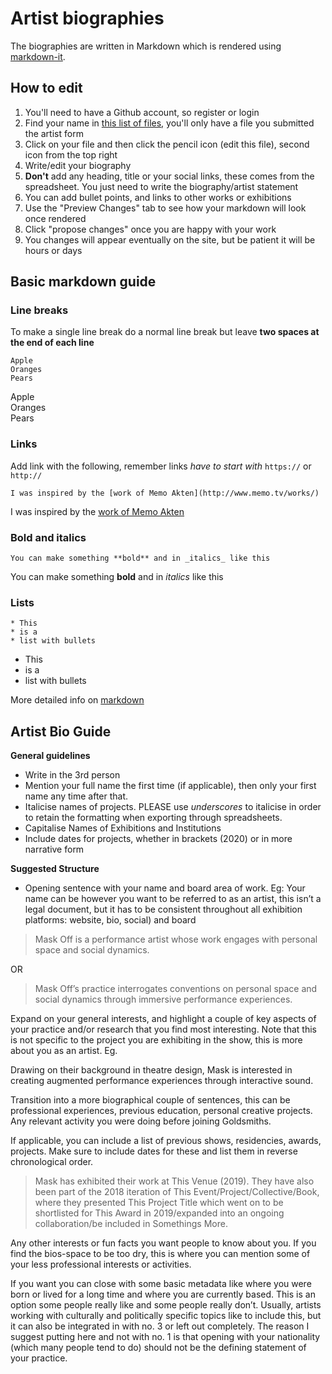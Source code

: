 # Artist biographies

The biographies are written in Markdown which is rendered using [markdown-it](https://github.com/markdown-it/markdown-it).

## How to edit

1. You'll need to have a Github account, so register or login
1. Find your name in [this list of files](https://github.com/aubergene/2020-preview.goldcomparts.show/tree/master/data/bios), you'll only have a file you submitted the artist form
1. Click on your file and then click the pencil icon (edit this file), second icon from the top right
1. Write/edit your biography
1. **Don't** add any heading, title or your social links, these comes from the spreadsheet. You just need to write the biography/artist statement
1. You can add bullet points, and links to other works or exhibitions
1. Use the "Preview Changes" tab to see how your markdown will look once rendered
1. Click "propose changes" once you are happy with your work
1. You changes will appear eventually on the site, but be patient it will be hours or days

## Basic markdown guide

### Line breaks

To make a single line break do a normal line break but leave **two spaces at the end of each line**

```
Apple  
Oranges  
Pears  
```

Apple  
Oranges  
Pears  

### Links

Add link with the following, remember links *have to start with* `https://` or `http://`

```
I was inspired by the [work of Memo Akten](http://www.memo.tv/works/)
```

I was inspired by the [work of Memo Akten](http://www.memo.tv/works/)

### Bold and italics

```
You can make something **bold** and in _italics_ like this
```

You can make something **bold** and in _italics_ like this


### Lists

```
* This 
* is a 
* list with bullets
```

* This 
* is a 
* list with bullets

More detailed info on [markdown](https://guides.github.com/features/mastering-markdown/)

## Artist Bio Guide

**General guidelines**

* Write in the 3rd person
* Mention your full name the first time (if applicable), then only your first name any time after that.
* Italicise names of projects. PLEASE use _underscores_ to italicise in order to retain the formatting when exporting through spreadsheets. 
* Capitalise Names of Exhibitions and Institutions
* Include dates for projects, whether in brackets (2020) or in more narrative form 

**Suggested Structure**

* Opening sentence with your name and board area of work. Eg:
Your name can be however you want to be referred to as an artist, this isn’t a legal document, but it has to be consistent throughout all exhibition platforms: website, bio, social) and board 

> Mask Off is a performance artist whose work engages with personal space and social dynamics. 

OR

> Mask Off’s practice interrogates conventions on personal space and social dynamics through immersive performance experiences. 

Expand on your general interests, and highlight a couple of key aspects of your practice and/or research that you find most interesting. Note that this is not specific to the project you are exhibiting in the show, this is more about you as an artist. Eg.

Drawing on their background in theatre design, Mask is interested in creating augmented performance experiences through interactive sound. 

Transition into a more biographical couple of sentences, this can be professional experiences, previous education, personal creative projects. Any relevant activity you were doing before joining Goldsmiths. 

If applicable, you can include a list of previous shows, residencies, awards, projects. Make sure to include dates for these and list them in reverse chronological order. 

> Mask has exhibited their work at This Venue (2019). They have also been part of the 2018 iteration of This Event/Project/Collective/Book, where they presented This Project Title which went on to be shortlisted for This Award in 2019/expanded into an ongoing collaboration/be included in Somethings More. 

Any other interests or fun facts you want people to know about you. If you find the bios-space to be too dry, this is where you can mention some of your less professional interests or activities. 

If you want you can close with some basic metadata like where you were born or lived for a long time and where you are currently based. 
This is an option some people really like and some people really don’t. Usually, artists working with culturally and politically specific topics like to include this, but it can also be integrated in with no. 3 or left out completely.  The reason I suggest putting here and not with no. 1 is that opening with your nationality (which many people tend to do) should not be the defining statement of your practice. 




